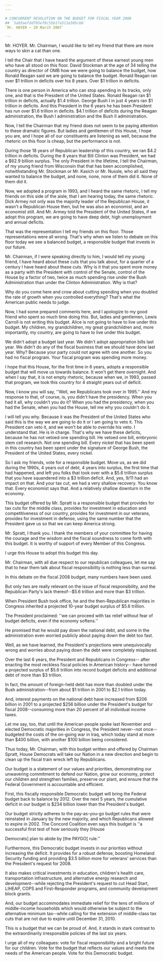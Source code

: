 ```yaml
---
---

# CONCURRENT RESOLUTION ON THE BUDGET FOR FISCAL YEAR 2008
## `5a03aefdd705ef8c55b17a511e505cbb`
`Mr. HOYER — 29 March 2007`

---
```



Mr. HOYER. Mr. Chairman, I would like to tell my friend that there 
are more ways to skin a cat than one.

I tell the Chair that I have heard the argument of these earnest 
young men who have all stood on this floor. David Stockman at the age 
of 34 telling the country as director of OMB how we were going to 
balance the budget, how Ronald Reagan said we are going to balance the 
budget. Ronald Reagan ran over $1 trillion in deficits over his 8 
years. Over $1 trillion in deficits.

There is one person in America who can stop spending in its tracks, 
only one, and that is the President of the United States. Ronald Reagan 
ran $1 trillion in deficits, actually $1.4 trillion. George Bush I in 
just 4 years ran $1 trillion in deficits. And this President in the 6 
years he has been President has run over $1.6 trillion in deficits. 
$4.1 trillion of deficits during the Reagan administration, the Bush I 
administration and the Bush II administration.

Now, I tell the Chairman that my friend does not seem to be paying 
attention to these dramatic figures. But ladies and gentlemen of this 
House, I hope you are, and I hope all of our constituents are listening 
as well, because the rhetoric on this floor is cheap, but the 
performance is not.

During those 18 years of Republican leadership of this country, we 
ran $4.2 trillion in deficits. During the 8 years that Bill Clinton was 
President, we had a $62.9 billion surplus. The only President in the 
lifetime, I tell the Chairman, of my young friend from Wisconsin that 
that has been accomplished, notwithstanding Mr. Stockman or Mr. Kasich 
or Mr. Nussle, who all said they wanted to balance the budget, and 
none, none, none of them did it. None of them did it.

Now, we adopted a program in 1993, and I heard the same rhetoric, I 
tell my friends on this side of the aisle, that I am hearing today, the 
same rhetoric. Dick Armey not only was the majority leader of the 
Republican House, it wasn't a Republican House then, but he was also an 
economist, and an economist still. And Mr. Armey told the President of 
the United States, if we adopt this program, we are going to have deep 
debt, high unemployment and annual deficits.



That was the representation I tell my friends on this floor. Those 
representations were all wrong. That's why when we listen to debate on 
this floor today we see a balanced budget, a responsible budget that 
invests in our future.

Mr. Chairman, if I were speaking directly to him, I would tell my 
young friend, I have heard about these cuts that you talk about, for a 
quarter of a century I have heard about these cuts. Why is it that you 
spent more money as a party with the President with control of the 
Senate, control of the House by a factor of two, twice as much spending 
rise under the Bush Administration than under the Clinton 
Administration. Why is that?

Why do you come here and crow about cutting spending when you doubled 
the rate of growth when you controlled everything? That's what the 
American public needs to judge.

Now, I had some prepared comments here, and I apologize to my good 
friend who spent so much time doing this. But, ladies and gentlemen, 
Lewis Carroll is not writing this budget. Alice is not going to have to 
live under this budget. My children, my grandchildren, my great 
grandchildren and, more importantly, my country, are going to have to 
live under this budget.

We didn't adopt a budget last year. We didn't adopt appropriation 
bills last year. We didn't do any of the fiscal business that we should 
have done last year. Why? Because your party could not agree with one 
another. So you had no fiscal program. Your fiscal program was spending 
more money.

I hope that this House, for the first time in 6 years, adopts a 
responsible budget that will move us towards balance. It won't get 
there overnight. And when I say that, it is not empty rhetoric, because 
when we, in 1993, passed that program, we took this country for 4 
straight years out of deficit.

Now, I know you will say, ''Well, we Republicans took over in 1995.'' 
And my response to that, of course, is, you didn't have the presidency. 
When you had it all, why couldn't you do it? When you had the 
presidency, when you had the Senate, when you had the House, tell me 
why you couldn't do it.

I will tell you why. Because it was the President of the United 
States who said this is the way we are going to do it or I am going to 
veto it. This President can veto it, and we won't be able to override 
his veto. I understand that. He is in charge. That's why we have these 
deficits, because he has not vetoed one spending bill. He vetoed one 
bill, embryonic stem cell research. Not one spending bill. Every nickel 
that has been spent in this country has been spent under the signature 
of George Bush, the President of the United States, every nickel.

So I ask my friends, vote for a responsible budget. Move us, as we 
did during the 1990s, 4 years out of debt, 4 years into surplus, the 
first time that had happened, and left you folks that took over with a 
$5.6 trillion surplus that you have squandered into a $3 trillion 
deficit. And, yes, 9/11 had an impact on that. And your tax cut, we had 
a very shallow recovery. You know that. Every economist says that. And 
a relatively shallow downturn in the economy.

This budget offered by Mr. Spratt is a responsible budget that 
provides for tax cuts for the middle class, provides for investment in 
education and competitiveness of our country, provides for investment 
in our veterans, provides for investment in defense, using the same 
number that the President gave us so that we can keep America strong.

Mr. Spratt, I thank you. I thank the members of your committee for 
having the courage and the wisdom and the fiscal soundness to come 
forth with this budget. It is worthy of support of every Member of this 
Congress.

I urge this House to adopt this budget this day.

Mr. Chairman, with all due respect to our republican colleagues, let 
me say that to hear them talk about fiscal responsibility is nothing 
less than surreal.

In this debate on the fiscal 2008 budget, many numbers have been 
used.

But only two are really relevant on the issue of fiscal 
responsibility, and the Republican Party's lack thereof--$5.6 trillion 
and more than $3 trillion.

When President Bush took office, he and the then-Republican 
majorities in Congress inherited a projected 10-year budget surplus of 
$5.6 trillion.

The President proclaimed: ''we can proceed with tax relief without 
fear of budget deficits, even if the economy softens.''

He promised that he would pay down the national debt, and some in the 
administration even worried publicly about paying down the debt too 
fast.

Well, as we have learned, the President's projections were 
unequivocally wrong and worries about paying down the debt were 
completely misplaced.

Over the last 6 years, the President and Republicans in Congress--
after enacting the most reckless fiscal policies in American history--
have turned a projected surplus of $5.6 trillion into record budget 
deficits and additional debt of more than $3 trillion.

In fact, the amount of foreign-held debt has more than doubled under 
the Bush administration--from about $1 trillion in 2001 to $2.1 
trillion today.

And, interest payments on the national debt have increased from $206 
billion in 2001 to a projected $256 billion under the President's 
budget for fiscal 2008--consuming more than 20 percent of all 
individual income taxes.

Let me say, too, that until the American people spoke last November 
and elected Democratic majorities in Congress, the President never--not 
once--budgeted the costs of the on-going war in Iraq, which today stand 
at more than $400 billion, with another $100 billion being considered.

Thus today, Mr. Chairman, with this budget written and offered by 
Chairman Spratt, House Democrats will take our Nation in a new 
direction and begin to clean up the fiscal train wreck left by 
Republicans.

Our budget is a statement of our values and priorities, demonstrating 
our unwavering commitment to defend our Nation, grow our economy, 
protect our children and strengthen families, preserve our plant, and 
ensure that the Federal Government is accountable and efficient.

First, this fiscally responsible Democratic budget will bring the 
Federal budget back to balance by 2012. Over the next 5 years, the 
cumulative deficit in our budget is $234 billion lower than the 
President's budget.

Our budget strictly adheres to the pay-as-you-go budget rules that 
were reinstated in January by the new majority, and which Republicans 
allowed to expire in 2002. The Concord Coalition even says this budget 
is ''a successful first test of how seriously they [House


Democrats] plan to abide by [the PAYGO] rule.''

Furthermore, this Democratic budget invests in our priorities without 
increasing the deficit. It provides for a robust defense, boosting 
Homeland Security funding and providing $3.5 billion more for veterans' 
services than the President's request for 2008.

It also makes critical investments in education, children's health 
care, transportation infrastructure, and alternative energy research 
and development--while rejecting the President's request to cut Head 
Start, LIHEAP, COPS and First-Responder programs, and community 
development block grants.

And, our budget accommodates immediate relief for the tens of 
millions of middle-income households which would otherwise be subject 
to the alternative minimum tax--while calling for the extension of 
middle-class tax cuts that are not due to expire until December 31, 
2010.

This is a budget that we can be proud of. And, it stands in stark 
contrast to the extraordinarily irresponsible policies of the last six 
years.

I urge all of my colleagues: vote for fiscal responsibility and a 
bright future for our children. Vote for the budget that reflects our 
values and meets the needs of the American people. Vote for this 
Democratic budget.